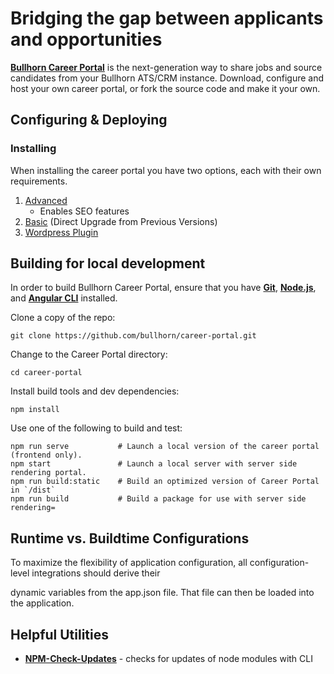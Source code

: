 
# Bridging the gap between applicants and opportunities

  

**[Bullhorn Career Portal](http://www.bullhorn.com)** is the next-generation way to share jobs and source candidates from your Bullhorn ATS/CRM instance. Download, configure and host your own career portal, or fork the source code and make it your own.

  

## Configuring & Deploying

  

### Installing 
When installing the career portal you have two options, each with their own requirements.

 1. [Advanced](/advanced-install.md)
	 - Enables SEO features
 3. [Basic](/basic-install.md) (Direct Upgrade from Previous Versions)
 4. [Wordpress Plugin](/Using-the-Bullhorn-Career-Portal-on-Wordpress.md)
  

## Building for local development

  

In order to build Bullhorn Career Portal, ensure that you have **[Git](http://git-scm.com/downloads)**, **[Node.js](http://nodejs.org)**, and **[Angular CLI](https://angular.io/guide/setup-local#step-1-install-the-angular-cli)** installed.

  

Clone a copy of the repo:

  

```
git clone https://github.com/bullhorn/career-portal.git
```

  

Change to the Career Portal directory:

  

```
cd career-portal
```

  

Install build tools and dev dependencies:

  

```
npm install
```

  

Use one of the following to build and test:  

```
npm run serve           # Launch a local version of the career portal (frontend only).
npm start               # Launch a local server with server side rendering portal.
npm run build:static    # Build an optimized version of Career Portal in `/dist`
npm run build           # Build a package for use with server side rendering=
```

  
  
  

## Runtime vs. Buildtime Configurations

  

To maximize the flexibility of application configuration, all configuration-level integrations should derive their

dynamic variables from the app.json file. That file can then be loaded into the application.

  

## Helpful Utilities

  

* **[NPM-Check-Updates](https://github.com/tjunnone/npm-check-updates)** - checks for updates of node modules with CLI
